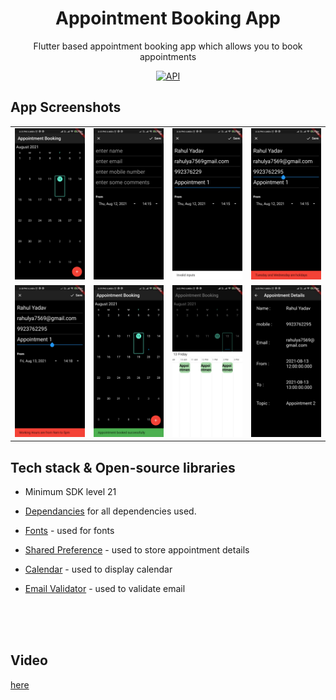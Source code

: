 <h1 align="center">Appointment Booking App</h1>

<p align="center">  
Flutter based appointment booking app which allows you to book appointments
</p>



<p align="center">
  <a href="https://android-arsenal.com/api?level=21"><img alt="API" src="https://img.shields.io/badge/API-21%2B-brightgreen.svg?style=flat"/></a>
</p>


## App Screenshots

<table>
  <tr>
    <td><img src="https://github.com/rahul6975/Calendar-Book-App/blob/master/appointment_booking_app/screenshots/1.jpg" width="200"/></td>
    <td><img src="https://github.com/rahul6975/Calendar-Book-App/blob/master/appointment_booking_app/screenshots/2.jpg" width="200"/></td>
     <td><img src="https://github.com/rahul6975/Calendar-Book-App/blob/master/appointment_booking_app/screenshots/3.jpg" width="200"/></td>
     <td><img src="https://github.com/rahul6975/Calendar-Book-App/blob/master/appointment_booking_app/screenshots/4.jpg" width="200"/></td>
  </tr>
  
<tr>
    <td><img src="https://github.com/rahul6975/Calendar-Book-App/blob/master/appointment_booking_app/screenshots/5.jpg" width="200"/></td>
     <td><img src="https://github.com/rahul6975/Calendar-Book-App/blob/master/appointment_booking_app/screenshots/6.jpg" width="200"/></td>
     <td><img src="https://github.com/rahul6975/Calendar-Book-App/blob/master/appointment_booking_app/screenshots/7.jpg" width="200"/></td>
  <td><img src="https://github.com/rahul6975/Calendar-Book-App/blob/master/appointment_booking_app/screenshots/8.jpg" width="200"/></td>
  </tr>
 </table>

## Tech stack & Open-source libraries
- Minimum SDK level 21
- [Dependancies](https://github.com/rahul6975/Calendar-Book-App/blob/master/appointment_booking_app/pubspec.yaml) for all dependencies used.

- [Fonts](https://flutter.dev/docs/cookbook/design/fonts) - used for fonts
- [Shared Preference](https://pub.dev/packages/shared_preferences) - used to store appointment details
- [Calendar](https://pub.dev/packages/syncfusion_flutter_calendar) - used to display calendar
- [Email Validator](https://pub.dev/packages/email_validator) - used to validate email
</br>
</br>
</br>

## Video
[here](https://drive.google.com/file/d/1MECEmmS0MLV5z1ZNnDPV_MVr79uUz0Io/view?usp=drivesdk)
